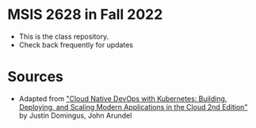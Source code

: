 # MSIS 2628 in Fall 2022

* This is the class repository. 
* Check back frequently for updates

# Sources

* Adapted from ["Cloud Native DevOps with Kubernetes: Building, Deploying, and Scaling Modern Applications in the Cloud 2nd Edition"](https://www.amazon.com/Cloud-Native-DevOps-Kubernetes-Applications/dp/1098116828/ref=sr_1_1?crid=1O5M7HDU6UM3D&keywords=Cloud+Native+DevOps+with+Kubernetes&qid=1662092053&sprefix=cloud+native+devops+with+kubernetes%2Caps%2C260&sr=8-1) by Justin Domingus, John Arundel
